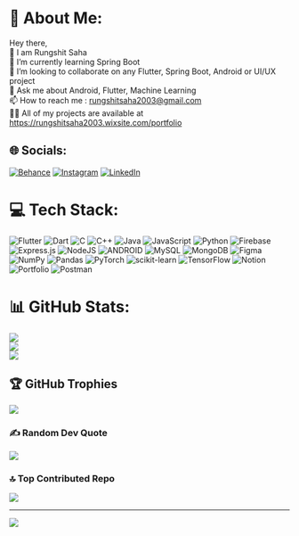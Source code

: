 # 💫 About Me:    
Hey there,<br>👋 I am Rungshit Saha<br>🌱 I’m currently learning Spring Boot<br>👯 I’m looking to collaborate on any Flutter, Spring Boot, Android or UI/UX project<br>💬 Ask me about Android, Flutter, Machine Learning<br>📫 How to reach me : rungshitsaha2003@gmail.com<br>👨‍💻 All of my projects are available at https://rungshitsaha2003.wixsite.com/portfolio<br>


## 🌐 Socials: 
[![Behance](https://img.shields.io/badge/Behance-1769ff?logo=behance&logoColor=white)](https://behance.net/rungshitsaha) [![Instagram](https://img.shields.io/badge/Instagram-%23E4405F.svg?logo=Instagram&logoColor=white)](https://instagram.com/in_the_sierra_kilo_yankee) [![LinkedIn](https://img.shields.io/badge/LinkedIn-%230077B5.svg?logo=linkedin&logoColor=white)](https://linkedin.com/in/rungshitsaha) 

# 💻 Tech Stack:
![Flutter](https://img.shields.io/badge/Flutter-%2302569B.svg?style=plastic&logo=Flutter&logoColor=white) ![Dart](https://img.shields.io/badge/dart-%230175C2.svg?style=plastic&logo=dart&logoColor=white) ![C](https://img.shields.io/badge/c-%2300599C.svg?style=plastic&logo=c&logoColor=white) ![C++](https://img.shields.io/badge/c++-%2300599C.svg?style=plastic&logo=c%2B%2B&logoColor=white) ![Java](https://img.shields.io/badge/java-%23ED8B00.svg?style=plastic&logo=java&logoColor=white) ![JavaScript](https://img.shields.io/badge/javascript-%23323330.svg?style=plastic&logo=javascript&logoColor=%23F7DF1E) ![Python](https://img.shields.io/badge/python-3670A0?style=plastic&logo=python&logoColor=ffdd54) ![Firebase](https://img.shields.io/badge/firebase-%23039BE5.svg?style=plastic&logo=firebase) ![Express.js](https://img.shields.io/badge/express.js-%23404d59.svg?style=plastic&logo=express&logoColor=%2361DAFB) ![NodeJS](https://img.shields.io/badge/node.js-6DA55F?style=plastic&logo=node.js&logoColor=white) ![ANDROID](https://img.shields.io/badge/android-%2320232a.svg?style=plastic&logo=android&logoColor=%a4c639) ![MySQL](https://img.shields.io/badge/mysql-%2300f.svg?style=plastic&logo=mysql&logoColor=white) ![MongoDB](https://img.shields.io/badge/MongoDB-%234ea94b.svg?style=plastic&logo=mongodb&logoColor=white) 	![Figma](https://img.shields.io/badge/figma-%23F24E1E.svg?style=plastic&logo=figma&logoColor=white) ![NumPy](https://img.shields.io/badge/numpy-%23013243.svg?style=plastic&logo=numpy&logoColor=white) ![Pandas](https://img.shields.io/badge/pandas-%23150458.svg?style=plastic&logo=pandas&logoColor=white) ![PyTorch](https://img.shields.io/badge/PyTorch-%23EE4C2C.svg?style=plastic&logo=PyTorch&logoColor=white) ![scikit-learn](https://img.shields.io/badge/scikit--learn-%23F7931E.svg?style=plastic&logo=scikit-learn&logoColor=white) ![TensorFlow](https://img.shields.io/badge/TensorFlow-%23FF6F00.svg?style=plastic&logo=TensorFlow&logoColor=white) ![Notion](https://img.shields.io/badge/Notion-%23000000.svg?style=plastic&logo=notion&logoColor=white) ![Portfolio](https://img.shields.io/badge/Portfolio-%23000000.svg?style=plastic&logo=firefox&logoColor=#FF7139) ![Postman](https://img.shields.io/badge/Postman-FF6C37?style=plastic&logo=postman&logoColor=white)
# 📊 GitHub Stats:
![](https://github-readme-stats.vercel.app/api?username=CodeFlyAir&theme=monokai&hide_border=false&include_all_commits=true&count_private=true)<br/>
![](https://github-readme-streak-stats.herokuapp.com/?user=CodeFlyAir&theme=monokai&hide_border=false)<br/>
![](https://github-readme-stats.vercel.app/api/top-langs/?username=CodeFlyAir&theme=monokai&hide_border=false&include_all_commits=true&count_private=true&layout=compact)

## 🏆 GitHub Trophies
![](https://github-profile-trophy.vercel.app/?username=CodeFlyAir&theme=monokai&no-frame=true&no-bg=true&margin-w=4)

### ✍️ Random Dev Quote
![](https://quotes-github-readme.vercel.app/api?type=horizontal&theme=dark)

### 🔝 Top Contributed Repo
![](https://github-contributor-stats.vercel.app/api?username=CodeFlyAir&limit=5&theme=dark&combine_all_yearly_contributions=true)

---
[![](https://visitcount.itsvg.in/api?id=CodeFlyAir&icon=2&color=0)](https://visitcount.itsvg.in)

<!-- Proudly created with GPRM ( https://gprm.itsvg.in ) -->


